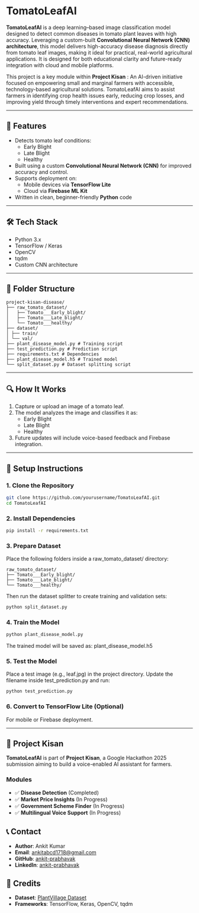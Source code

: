 # TomatoLeafAI

**TomatoLeafAI** is a deep learning–based image classification model designed to detect common diseases in tomato plant leaves with high accuracy. Leveraging a custom-built **Convolutional Neural Network (CNN) architecture**, this model delivers high-accuracy disease diagnosis directly from tomato leaf images, making it ideal for practical, real-world agricultural applications. It is designed for both educational clarity and future-ready integration with cloud and mobile platforms.

This project is a key module within **Project Kisan** : An AI-driven initiative focused on empowering small and marginal farmers with accessible, technology-based agricultural solutions. TomatoLeafAI aims to assist farmers in identifying crop health issues early, reducing crop losses, and improving yield through timely interventions and expert recommendations.


---

## 🚀 Features

- Detects tomato leaf conditions:
  - Early Blight
  - Late Blight
  - Healthy
- Built using a custom **Convolutional Neural Network (CNN)** for improved accuracy and control.
- Supports deployment on:
  - Mobile devices via **TensorFlow Lite**
  - Cloud via **Firebase ML Kit**
- Written in clean, beginner-friendly **Python** code

---

## 🛠 Tech Stack

- Python 3.x
- TensorFlow / Keras
- OpenCV
- tqdm
- Custom CNN architecture

---

## 📁 Folder Structure

```text
project-kisan-disease/
├── raw_tomato_dataset/
│   ├── Tomato___Early_blight/
│   ├── Tomato___Late_blight/
│   └── Tomato___healthy/
├── dataset/
│ ├── train/
│ └── val/
├── plant_disease_model.py # Training script
├── test_prediction.py # Prediction script
├── requirements.txt # Dependencies
├── plant_disease_model.h5 # Trained model
└── split_dataset.py # Dataset splitting script
```

---

## 🔍 How It Works

1. Capture or upload an image of a tomato leaf.
2. The model analyzes the image and classifies it as:
   - Early Blight
   - Late Blight
   - Healthy
3. Future updates will include voice-based feedback and Firebase integration.

---

## 🧪 Setup Instructions

### 1. Clone the Repository

```bash
git clone https://github.com/yourusername/TomatoLeafAI.git
cd TomatoLeafAI
```

### 2. Install Dependencies
```bash
pip install -r requirements.txt
```

### 3. Prepare Dataset
Place the following folders inside a raw_tomato_dataset/ directory:

```text
raw_tomato_dataset/
├── Tomato___Early_blight/
├── Tomato___Late_blight/
└── Tomato___healthy/
```
Then run the dataset splitter to create training and validation sets:

```bash
python split_dataset.py
```

### 4. Train the Model
```bash
python plant_disease_model.py
```
The trained model will be saved as:
plant_disease_model.h5

### 5. Test the Model
Place a test image (e.g., leaf.jpg) in the project directory. Update the filename inside test_prediction.py and run:
```bash
python test_prediction.py
```

### 6. Convert to TensorFlow Lite (Optional)
For mobile or Firebase deployment.

---
  
## 🌱 Project Kisan

**TomatoLeafAI** is part of **Project Kisan**, a Google Hackathon 2025 submission aiming to build a voice-enabled AI assistant for farmers.

### Modules

- ✅ **Disease Detection** (Completed)
- ✅ **Market Price Insights** (In Progress)
- ✅ **Government Scheme Finder** (In Progress)
- ✅ **Multilingual Voice Support** (In Progress)



## 📞 Contact

- **Author**: Ankit Kumar  
- **Email**: [ankitabcd1718@gmail.com](mailto:ankitabcd1718@gmail.com)  
- **GitHub**: [ankit-prabhavak](https://github.com/ankit-prabhavak)  
- **LinkedIn**: [ankit-prabhavak](https://linkedin.com/in/ankit-prabhavak)



## 🙏 Credits

- **Dataset**: [PlantVillage Dataset](https://www.kaggle.com/datasets/emmarex/plantdisease)  
- **Frameworks**: TensorFlow, Keras, OpenCV, tqdm






